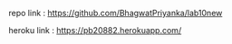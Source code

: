 repo link : https://github.com/BhagwatPriyanka/lab10new


heroku link : https://pb20882.herokuapp.com/
